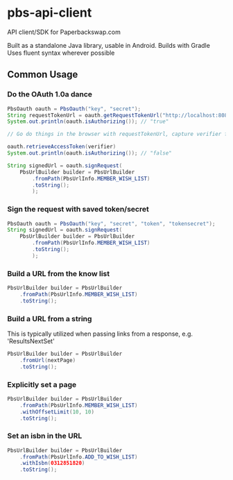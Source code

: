 pbs-api-client
==============

API client/SDK for Paperbackswap.com

Built as a standalone Java library, usable in Android.
Builds with Gradle
Uses fluent syntax wherever possible

## Common Usage

### Do the OAuth 1.0a dance
```java
PbsOauth oauth = PbsOauth("key", "secret");
String requestTokenUrl = oauth.getRequestTokenUrl("http://localhost:8080/capture_verifier")
System.out.println(oauth.isAuthorizing()); // "true"

// Go do things in the browser with requestTokenUrl, capture verifier from callback

oauth.retrieveAccessToken(verifier)
System.out.println(oauth.isAuthorizing()); // "false"

String signedUrl = oauth.signRequest(
    PbsUrlBuilder builder = PbsUrlBuilder
        .fromPath(PbsUrlInfo.MEMBER_WISH_LIST)
        .toString();
        );
```

### Sign the request with saved token/secret
```java
PbsOauth oauth = PbsOauth("key", "secret", "token", "tokensecret");
String signedUrl = oauth.signRequest(
    PbsUrlBuilder builder = PbsUrlBuilder
        .fromPath(PbsUrlInfo.MEMBER_WISH_LIST)
        .toString();
        );
```

### Build a URL from the know list
```java
PbsUrlBuilder builder = PbsUrlBuilder
    .fromPath(PbsUrlInfo.MEMBER_WISH_LIST)
    .toString();
```

### Build a URL from a string

This is typically utilized when passing links from a response, e.g. 'ResultsNextSet'
```java
PbsUrlBuilder builder = PbsUrlBuilder
    .fromUrl(nextPage)
    .toString();
```

### Explicitly set a page
```java
PbsUrlBuilder builder = PbsUrlBuilder
    .fromPath(PbsUrlInfo.MEMBER_WISH_LIST)
    .withOffsetLimit(10, 10)
    .toString();
```

### Set an isbn in the URL
```java
PbsUrlBuilder builder = PbsUrlBuilder
    .fromPath(PbsUrlInfo.ADD_TO_WISH_LIST)
    .withIsbn(0312851820)
    .toString();
```
